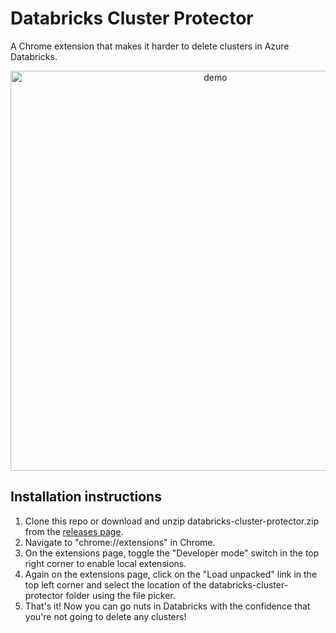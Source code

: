 # Databricks Cluster Protector

A Chrome extension that makes it harder to delete clusters in Azure Databricks.

<p align="center">
  <img alt="demo" src="./demo.gif" width="640">
</p>

## Installation instructions

1. Clone this repo or download and unzip databricks-cluster-protector.zip from the [releases page](https://github.com/BinaryNate/databricks-cluster-protector/releases).
2. Navigate to "chrome://extensions" in Chrome.
3. On the extensions page, toggle the "Developer mode" switch in the top right corner to enable local extensions.
4. Again on the extensions page, click on the "Load unpacked" link in the top left corner and select the location of the databricks-cluster-protector folder using the file picker.
5. That's it! Now you can go nuts in Databricks with the confidence that you're not going to delete any clusters!
